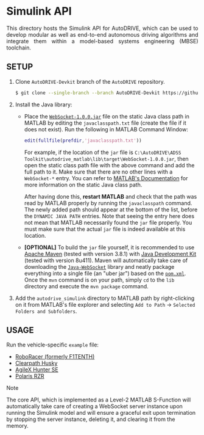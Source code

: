 # Simulink API

<p align="justify">
This directory hosts the Simulink API for AutoDRIVE, which can be used to develop modular as well as end-to-end autonomous driving algorithms and integrate them within a model-based systems engineering (MBSE) toolchain.
</p>

## SETUP

1. Clone `AutoDRIVE-Devkit` branch of the `AutoDRIVE` repository.
    ```bash
    $ git clone --single-branch --branch AutoDRIVE-Devkit https://github.com/Tinker-Twins/AutoDRIVE.git
    ```
2. Install the Java library:
   - Place the [`WebSocket-1.0.0.jar`](lib/target/WebSocket-1.0.0.jar) file on the static Java class path in MATLAB by editing the `javaclasspath.txt` file (create the file if it does not exist). Run the following in MATLAB Command Window:
     ```MATLAB
     edit(fullfile(prefdir,'javaclasspath.txt'))
     ```
     For example, if the location of the `jar` file is `C:\AutoDRIVE\ADSS Toolkit\autodrive_matlab\lib\target\WebSocket-1.0.0.jar`, then open the static class path file with the above command and add the full path to it. Make sure that there are no other lines with a `WebSocket-*` entry. You can refer to [MATLAB's Documentation](https://www.mathworks.com/help/matlab/matlab_external/static-path-of-java-class-path.html) for more information on the static Java class path.

     After having done this, **restart MATLAB** and check that the path was read by MATLAB properly by running the `javaclasspath` command. The newly added path should appear at the bottom of the list, before the `DYNAMIC JAVA PATH` entries. Note that seeing the entry here does not mean that MATLAB necessarily found the `jar` file properly. You must make sure that the actual `jar` file is indeed available at this location.
   - **[OPTIONAL]** To build the `jar` file yourself, it is recommended to use [Apache Maven](https://maven.apache.org/download.cgi) (tested with version 3.8.1) with [Java Development Kit](https://www.oracle.com/java/technologies/downloads/?er=221886#java8) (tested with version 8u411). Maven will automatically take care of downloading the [`Java-WebSocket`](https://github.com/TooTallNate/Java-WebSocket) library and neatly package everything into a single file (an "uber jar") based on the [`pom.xml`](lib/pom.xml). Once the `mvn` command is on your path, simply `cd` to the `lib` directory and execute the `mvn package` command.
4. Add the `autodrive_simulink` directory to MATLAB path by right-clicking on it from MATLAB's file explorer and selecting `Add to Path` &rarr; `Selected Folders and Subfolders`.

## USAGE

Run the vehicle-specific `example` file:
- [RoboRacer (formerly F1TENTH)](example_roboracer.slx)
- [Clearpath Husky](example_husky.slx)
- [AgileX Hunter SE](example_hunter.slx)
- [Polaris RZR](example_rzr.slx)

> [!NOTE]
> The core API, which is implemented as a Level-2 MATLAB S-Function will automatically take care of creating a WebSocket server instance upon running the Simulink model and will ensure a graceful exit upon termination by stopping the server instance, deleting it, and clearing it from the memory.
